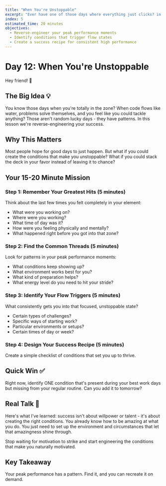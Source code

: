 ```yaml
---
title: "When You're Unstoppable"
excerpt: "Ever have one of those days where everything just clicks? in this lesson we figure out what makes those magic moments happen so we can create more of them."
index: 5
estimated_time: 20 minutes
objectives:
  - Reverse-engineer your peak performance moments
  - Identify conditions that trigger flow states
  - Create a success recipe for consistent high performance
---
```


# Day 12: When You're Unstoppable

Hey friend! 👋

## The Big Idea 💡

You know those days when you're totally in the zone? When code flows like water, problems solve themselves, and you feel like you could tackle anything? Those aren't random lucky days - they have patterns. In this lesson we're reverse-engineering your success.

## Why This Matters

Most people hope for good days to just happen. But what if you could create the conditions that make you unstoppable? What if you could stack the deck in your favor instead of leaving it to chance?

## Your 15-20 Minute Mission

### Step 1: Remember Your Greatest Hits (5 minutes)

Think about the last few times you felt completely in your element:

- What were you working on?
- Where were you working?
- What time of day was it?
- How were you feeling physically and mentally?
- What happened right before you got into that zone?

### Step 2: Find the Common Threads (5 minutes)

Look for patterns in your peak performance moments:

- What conditions keep showing up?
- What environment works best for you?
- What kind of preparation helps?
- What energy level do you need to hit your stride?

### Step 3: Identify Your Flow Triggers (5 minutes)

What consistently gets you into that focused, unstoppable state?

- Certain types of challenges?
- Specific ways of starting work?
- Particular environments or setups?
- Certain times of day or week?

### Step 4: Design Your Success Recipe (5 minutes)

Create a simple checklist of conditions that set you up to thrive.

## Quick Win ✅

Right now, identify ONE condition that's present during your best work days but missing from your regular routine. Can you add it to tomorrow?

## Real Talk 💬

Here's what I've learned: success isn't about willpower or talent - it's about creating the right conditions. You already know how to be amazing at what you do. You just need to set up the environment and circumstances that let that amazingness shine through.

Stop waiting for motivation to strike and start engineering the conditions that make you naturally motivated.

## Key Takeaway

Your peak performance has a pattern. Find it, and you can recreate it on demand.
